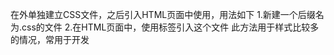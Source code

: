 在外单独建立CSS文件，之后引入HTML页面中使用，用法如下
1.新建一个后缀名为.css的文件
2.在HTML页面中，使用<link>标签引入这个文件 <link rel="stylesheet" href="css文件路径">
此方法用于样式比较多的情况，常用于开发